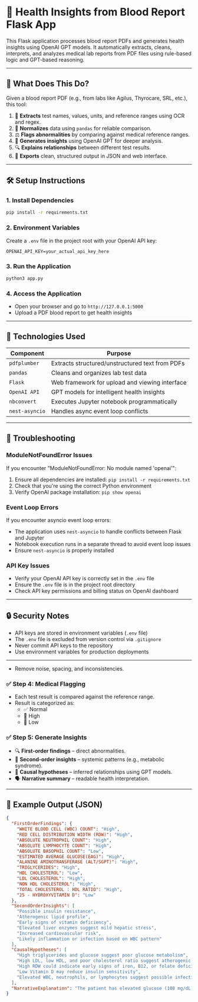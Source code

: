 # 🧪 Health Insights from Blood Report Flask App

This Flask application processes blood report PDFs and generates health insights using OpenAI GPT models. It automatically extracts, cleans, interprets, and analyzes medical lab reports from PDF files using rule-based logic and GPT-based reasoning.

---

## 🚀 What Does This Do?

Given a blood report PDF (e.g., from labs like Agilus, Thyrocare, SRL, etc.), this tool:

1. 🧾 **Extracts** test names, values, units, and reference ranges using OCR and regex.
2. 🧼 **Normalizes** data using `pandas` for reliable comparison.
3. ⚖️ **Flags abnormalities** by comparing against medical reference ranges.
4. 🧠 **Generates insights** using OpenAI GPT for deeper analysis.
5. 🔍 **Explains relationships** between different test results.
6. 🧾 **Exports** clean, structured output in JSON and web interface.

---

## 🛠️ Setup Instructions

### 1. Install Dependencies
```bash
pip install -r requirements.txt
```

### 2. Environment Variables
Create a `.env` file in the project root with your OpenAI API key:
```env
OPENAI_API_KEY=your_actual_api_key_here
```

### 3. Run the Application
```bash
python3 app.py
```

### 4. Access the Application
- Open your browser and go to `http://127.0.0.1:5000`
- Upload a PDF blood report to get health insights

---

## 🧱 Technologies Used

| Component     | Purpose                                           |
|--------------|---------------------------------------------------|
| `pdfplumber`  | Extracts structured/unstructured text from PDFs   |
| `pandas`      | Cleans and organizes lab test data                |
| `Flask`       | Web framework for upload and viewing interface    |
| `OpenAI API`  | GPT models for intelligent health insights        |
| `nbconvert`   | Executes Jupyter notebook programmatically       |
| `nest-asyncio`| Handles async event loop conflicts               |

---

## 🔧 Troubleshooting

### ModuleNotFoundError Issues
If you encounter "ModuleNotFoundError: No module named 'openai'":
1. Ensure all dependencies are installed: `pip install -r requirements.txt`
2. Check that you're using the correct Python environment
3. Verify OpenAI package installation: `pip show openai`

### Event Loop Errors
If you encounter asyncio event loop errors:
- The application uses `nest-asyncio` to handle conflicts between Flask and Jupyter
- Notebook execution runs in a separate thread to avoid event loop issues
- Ensure `nest-asyncio` is properly installed

### API Key Issues
- Verify your OpenAI API key is correctly set in the `.env` file
- Ensure the `.env` file is in the project root directory
- Check API key permissions and billing status on OpenAI dashboard

---

## 🔒 Security Notes

- API keys are stored in environment variables (`.env` file)
- The `.env` file is excluded from version control via `.gitignore`
- Never commit API keys to the repository
- Use environment variables for production deployments

---
- Remove noise, spacing, and inconsistencies.

### ✅ Step 4: Medical Flagging
- Each test result is compared against the reference range.
- Result is categorized as:
  - ✅ Normal
  - 🔺 High
  - 🔻 Low

### ✅ Step 5: Generate Insights
- 🔍 **First-order findings** – direct abnormalities.
- 🧠 **Second-order insights** – systemic patterns (e.g., metabolic syndrome).
- 🔄 **Causal hypotheses** – inferred relationships using GPT models.
- 🗣️ **Narrative summary** – readable health interpretation.

---

## 🧾 Example Output (JSON)

```json
{
  "FirstOrderFindings": {
    "WHITE BLOOD CELL (WBC) COUNT": "High",
    "RED CELL DISTRIBUTION WIDTH (RDW)": "High",
    "ABSOLUTE NEUTROPHIL COUNT": "High",
    "ABSOLUTE LYMPHOCYTE COUNT": "High",
    "ABSOLUTE BASOPHIL COUNT": "Low",
    "ESTIMATED AVERAGE GLUCOSE(EAG)": "High",
    "ALANINE AMINOTRANSFERASE (ALT/SGPT)": "High",
    "TRIGLYCERIDES": "High",
    "HDL CHOLESTEROL": "Low",
    "LDL CHOLESTEROL": "High",
    "NON HDL CHOLESTEROL": "High",
    "TOTAL CHOLESTEROL : HDL RATIO": "High",
    "25 - HYDROXYVITAMIN D": "Low"
  },
  "SecondOrderInsights": [
    "Possible insulin resistance",
    "Atherogenic lipid profile",
    "Early signs of vitamin deficiency",
    "Elevated liver enzymes suggest mild hepatic stress",
    "Increased cardiovascular risk",
    "Likely inflammation or infection based on WBC pattern"
  ],
  "CausalHypotheses": [
    "High triglycerides and glucose suggest poor glucose metabolism",
    "High LDL, low HDL, and poor cholesterol ratio suggest atherogenic lipid profile",
    "High RDW could indicate early signs of iron, B12, or folate deficiency",
    "Low Vitamin D may reduce insulin sensitivity",
    "Elevated WBC, neutrophils, or lymphocytes suggest possible infection or inflammation"
  ],
  "NarrativeExplanation": "The patient has elevated glucose (108 mg/dL) and HbA1c (5.8%),indicating possible insulin resistance.High triglycerides (210 mg/dL) support this.Vitamin D deficiency may also contribute."
}
